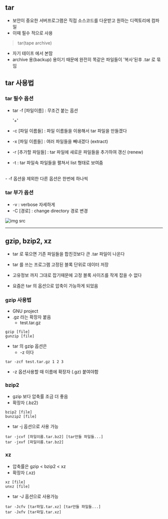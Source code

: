 ## tar

- 보안이 중요한 서버프로그램은 직접 소스코드를 다운받고 원하는 디렉토리에 컴파일
- 이때 필수 적으로 사용

> tar(tape archive)
- 자기 테이프 에서 본땀
- archive 용(backup) 용이기 때문에 완전히 똑같은 파일들이 '복사'된후 .tar 로 묶임

## tar 사용법

### tar 필수 옵션
- tar -f [파일이름] : 무조건 붙는 옵션


    '+'
- -c [파일 이름들] : 파일 이름들을 이용해서 tar 파일을 만들겠다
- -x [파일 이름들] : 여러 파일들을 빼내겠다 (extract)
- -r [추가할 파일들] : tar 파일에 새로운 파일들을 추가하여 갱신 (renew)
- -t : tar 파일속 파일들을 펼쳐서 list 형태로 보여줌

<br>
- -f 옵션을 제외한 다른 옵션은 한번에 하나씩

### tar 부가 옵션

- -v : verbose 자세하게
- -C [경로] : change directory 경로 변경

![img src](https://user-images.githubusercontent.com/49462767/225043864-5b8e3eea-1782-4b9f-b48f-35fa93bede75.png)


---
## gzip, bzip2, xz

- tar 로 묶으면 기존 파일들을 합친것보다 큰  .tar 파일이 나온다
- tar 를 쓰는 프로그램 고정된 블록 단위로 데이터 저장
- 고유정보 까지 그대로 잡기때문에 고정 블록 사이즈를 작게 잡을 수 없다

- 요즘은 tar 의 옵션으로 압축이 가능하게 되었음


### gzip 사용법
- GNU project
- .gz 라는 확장자 붙음
  - test.tar.gz
  
```
gzip [file]
gunzip [file]
```

- tar 의 gzip 옵션은 
  - -z 이다
```
tar -zcf test.tar.gz 1 2 3
```
  - -z 옵션사용할 때 이름에 확장자 (.gz) 붙여야함


### bzip2
- gzip 보다 압축률 조금 더 좋음
- 확장자 (.bz2)

```
bzip2 [file]
bunzip2 [file]
```

- tar -j 옵션으로 사용 가능

```
tar -jcvf [파일이름.tar.bz2] [tar만들 파일들...]
tar -jxvf [파일이름.tar.bz2] 
```

### xz
- 압축률은 gzip < bzip2 < xz
- 확장자 (.xz)

```
xz [file]
unxz [file]
```
- tar -J 옵션으로 사용가능

```
tar -Jcfv [tar파일.tar.xz] [tar만들 파일들...]
tar -Jxfv [tar파일.tar.xz] 
```








